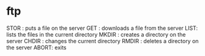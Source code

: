 # ftp

STOR <fileName>: puts a file on the server
GET <fileName>: downloads a file from the server
LIST: lists the files in the current directory
MKDIR <directoryName>: creates a directory on the server
CHDIR <directoryName>: changes the current directory
RMDIR <directoryName>: deletes a directory on the server
ABORT: exits